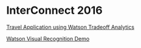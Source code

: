 # InterConnect 2016

[Travel Application using Watson Tradeoff Analytics](/flightstradeoffanalytics)

[Watson Visual Recognition Demo](/watsonvisualrecognition)
